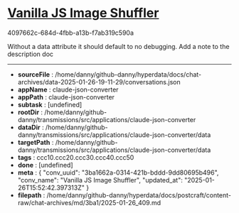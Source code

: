 # [Vanilla JS Image Shuffler](https://claude.ai/chat/3ba1662a-0314-421b-bddd-9dd80695b496)

4097662c-684d-4fbb-a13b-f7ab319c590a

Without a data attribute it should default to no debugging. Add a note to the description doc

---

* **sourceFile** : /home/danny/github-danny/hyperdata/docs/chat-archives/data-2025-01-26-19-11-29/conversations.json
* **appName** : claude-json-converter
* **appPath** : claude-json-converter
* **subtask** : [undefined]
* **rootDir** : /home/danny/github-danny/transmissions/src/applications/claude-json-converter
* **dataDir** : /home/danny/github-danny/transmissions/src/applications/claude-json-converter/data
* **targetPath** : /home/danny/github-danny/transmissions/src/applications/claude-json-converter/data
* **tags** : ccc10.ccc20.ccc30.ccc40.ccc50
* **done** : [undefined]
* **meta** : {
  "conv_uuid": "3ba1662a-0314-421b-bddd-9dd80695b496",
  "conv_name": "Vanilla JS Image Shuffler",
  "updated_at": "2025-01-26T15:52:42.397313Z"
}
* **filepath** : /home/danny/github-danny/hyperdata/docs/postcraft/content-raw/chat-archives/md/3ba1/2025-01-26_409.md